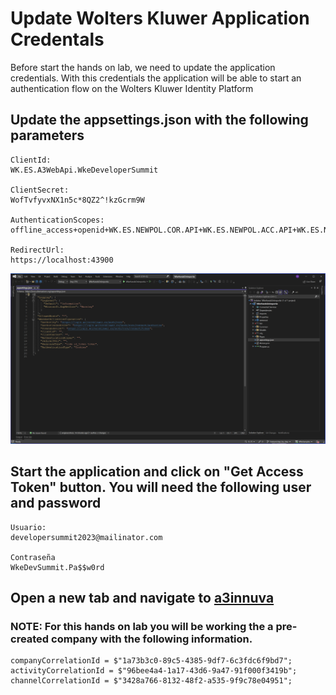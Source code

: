 # Update Wolters Kluwer Application Credentals

Before start the hands on lab, we need to update the application credentials. With this credentials the application will be able to start an authentication flow on the Wolters Kluwer Identity Platform

## Update the appsettings.json with the following parameters
  
    ClientId: 
    WK.ES.A3WebApi.WkeDeveloperSummit
    
    ClientSecret: 
    WofTvfyvxNX1n5c*8QZ2^!kzGcrm9W
    
    AuthenticationScopes: 
    offline_access+openid+WK.ES.NEWPOL.COR.API+WK.ES.NEWPOL.ACC.API+WK.ES.NEWPOL.MNG.API+WK.ES.Webhooks
    
    RedirectUrl: 
    https://localhost:43900


 ![img](images/1.1.-%20Update%20appsettings%20file.PNG)

## Start the application and click on "Get Access Token" button. You will need the following user and password 

    Usuario:
    developersummit2023@mailinator.com
    
    Contraseña
    WkeDevSummit.Pa$$w0rd

## Open a new tab and navigate to <a href="https://a3innuva.wolterskluwer.es/">a3innuva</a>


### NOTE: For this hands on lab you will be working the a pre-created company with the following information. 

    companyCorrelationId = $"1a73b3c0-89c5-4385-9df7-6c3fdc6f9bd7";
    activityCorrelationId = $"96bee4a4-1a17-43d6-9a47-91f000f3419b";
    channelCorrelationId = $"3428a766-8132-48f2-a535-9f9c78e04951";
